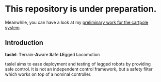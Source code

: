 # This repository is under preparation. 

Meanwhile, you can have a look at my [preliminary work for the cartpole system](https://github.com/Berk-Tosun/cbf-cartpole).

## Introduction
**taslel**: **T**errain-**A**ware **S**afe **LE**gged **L**ocomotion

taslel aims to ease deployment and testing of legged robots by providing safe control. It is not an independent control framework, but a safety filter which works on top of a nominal controller.

<!---

## Installation

pip 

conda

## Documentation

### Get started with

link to sphinx, hosted on pages.github

## How to Cite

bibtex and archiv link.

--->
